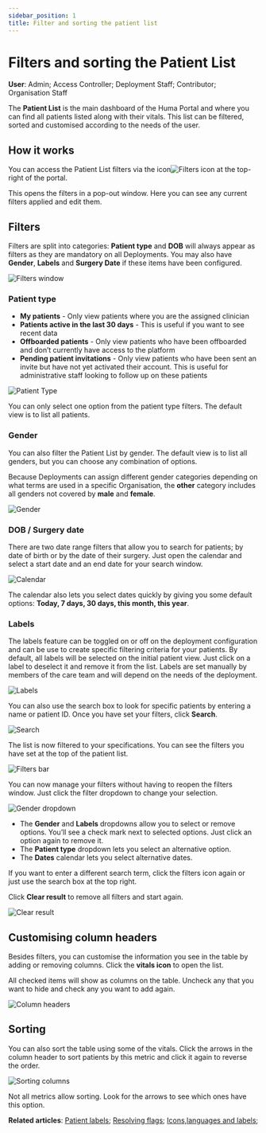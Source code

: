 ```yaml
---
sidebar_position: 1
title: Filter and sorting the patient list
---
```

# Filters and sorting the Patient List
**User**: Admin; Access Controller; Deployment Staff; Contributor; Organisation Staff

The **Patient List** is the main dashboard of the Huma Portal and where you can find all patients listed along with their vitals. This list can be filtered, sorted and customised according to the needs of the user. 
## How it works​
You can access the Patient List filters via the icon![Filters icon](./assets/FiltersIcon.png) at the top-right of the portal.

This opens the filters in a pop-out window. Here you can see any current filters applied and edit them.

## Filters
Filters are split into categories: **Patient type** and **DOB** will always appear as filters as they are mandatory on all Deployments. You may also have **Gender**, **Labels** and **Surgery Date** if these items have been configured.

![Filters window](./assets/PatientList01.png)

### Patient type 
- **My patients** - Only view patients where you are the assigned clinician
- **Patients active in the last 30 days** - This is useful if you want to see recent data
- **Offboarded patients** - Only view patients who have been offboarded and don’t currently have access to the platform
- **Pending patient invitations** - Only view patients who have been sent an invite but have not yet activated their account. This is useful for administrative staff looking to follow up on these patients

![Patient Type](./assets/PatientList02.png)

You can only select one option from the patient type filters. The default view is to list all patients.
### Gender
You can also filter the Patient List by gender. The default view is to list all genders, but you can choose any combination of options. 

Because Deployments can assign different gender categories depending on what terms are used in a specific Organisation, the **other** category includes all genders not covered by **male** and **female**.

![Gender](./assets/PatientList03.png)

### DOB / Surgery date
There are two date range filters that allow you to search for patients; by date of birth or by the date of their surgery. Just open the calendar and select a start date and an end date for your search window.

![Calendar](./assets/PatientList04.png)

 The calendar also lets you select dates quickly by giving you some default options: **Today, 7 days, 30 days, this month, this year**.

### Labels
The labels feature can be toggled on or off on the deployment configuration and can be use to create specific filtering criteria for your patients. By default, all labels will be selected on the initial patient view. Just click on a label to deselect it and remove it from the list. Labels are set manually by members of the care team and will depend on the needs of the deployment.

![Labels](./assets/PatientList05.png)

You can also use the search box to look for specific patients by entering a name or patient ID. Once you have set your filters, click **Search**.

![Search](./assets/PatientList06.png)

The list is now filtered to your specifications. You can see the filters you have set at the top of the patient list.

![Filters bar](./assets/PatientList07.png)

You can now manage your filters without having to reopen the filters window. Just click the filter dropdown to change your selection. 

![Gender dropdown](./assets/PatientList08.png)

- The **Gender** and **Labels** dropdowns allow you to select or remove options. You’ll see a check mark next to selected options. Just click an option again to remove it.
- The **Patient type** dropdown lets you select an alternative option.
- The **Dates** calendar lets you select alternative dates. 

If you want to enter a different search term, click the filters icon again or just use the search box at the top right. 

Click **Clear result** to remove all filters and start again.

![Clear result](./assets/PatientList09.png)

## Customising column headers
Besides filters, you can customise the information you see in the table by adding or removing columns.
Click the **vitals icon** to open the list. 

All checked items will show as columns on the table. Uncheck any that you want to hide and check any you want to add again.

![Column headers](./assets/PatientList10.png)

## Sorting
You can also sort the table using some of the vitals. Click the arrows in the column header to sort patients by this metric and click it again to reverse the order.

![Sorting columns](./assets/PatientList11.png)

Not all metrics allow sorting. Look for the arrows to see which ones have this option.

**Related articles**: [Patient labels](./patient-labels.md); [Resolving flags](./resolving-flags.md); [Icons,languages and labels](../../admin-portal/managing-deployments/general-settings/icon-language-and-labels.md);
